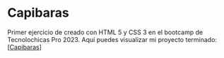 # Capibaras
Primer ejercicio de creado con HTML 5 y CSS 3 en el bootcamp de Tecnolochicas Pro 2023.
Aquí puedes visualizar mi proyecto terminado:[[Capibaras](https://dapper-dieffenbachia-6e64fd.netlify.app)]
